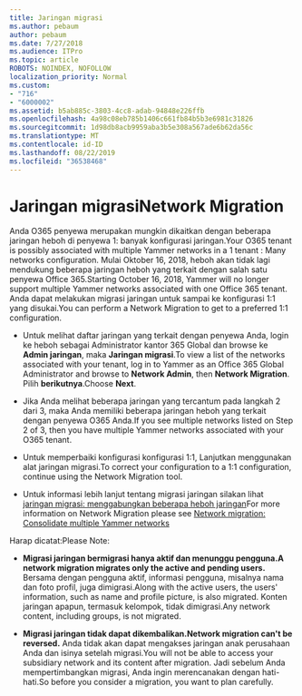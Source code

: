 ```yaml
---
title: Jaringan migrasi
ms.author: pebaum
author: pebaum
ms.date: 7/27/2018
ms.audience: ITPro
ms.topic: article
ROBOTS: NOINDEX, NOFOLLOW
localization_priority: Normal
ms.custom:
- "716"
- "6000002"
ms.assetid: b5ab885c-3803-4cc8-adab-94848e226ffb
ms.openlocfilehash: 4a98c08eb785b1406c661fb84b5b3e6981c31826
ms.sourcegitcommit: 1d98db8acb9959aba3b5e308a567ade6b62da56c
ms.translationtype: MT
ms.contentlocale: id-ID
ms.lasthandoff: 08/22/2019
ms.locfileid: "36538468"
---
```

# <a name="network-migration"></a><span data-ttu-id="41b88-102">Jaringan migrasi</span><span class="sxs-lookup"><span data-stu-id="41b88-102">Network Migration</span></span>

<span data-ttu-id="41b88-103">Anda O365 penyewa merupakan mungkin dikaitkan dengan beberapa jaringan heboh di penyewa 1: banyak konfigurasi jaringan.</span><span class="sxs-lookup"><span data-stu-id="41b88-103">Your O365 tenant is possibly associated with multiple Yammer networks in a 1 tenant : Many networks configuration.</span></span> <span data-ttu-id="41b88-104">Mulai Oktober 16, 2018, heboh akan tidak lagi mendukung beberapa jaringan heboh yang terkait dengan salah satu penyewa Office 365.</span><span class="sxs-lookup"><span data-stu-id="41b88-104">Starting October 16, 2018, Yammer will no longer support multiple Yammer networks associated with one Office 365 tenant.</span></span> <span data-ttu-id="41b88-105">Anda dapat melakukan migrasi jaringan untuk sampai ke konfigurasi 1:1 yang disukai.</span><span class="sxs-lookup"><span data-stu-id="41b88-105">You can perform a Network Migration to get to a preferred 1:1 configuration.</span></span>
  
- <span data-ttu-id="41b88-106">Untuk melihat daftar jaringan yang terkait dengan penyewa Anda, login ke heboh sebagai Administrator kantor 365 Global dan browse ke **Admin jaringan**, maka **Jaringan migrasi**.</span><span class="sxs-lookup"><span data-stu-id="41b88-106">To view a list of the networks associated with your tenant, log in to Yammer as an Office 365 Global Administrator and browse to **Network Admin**, then **Network Migration**.</span></span> <span data-ttu-id="41b88-107">Pilih **berikutnya**.</span><span class="sxs-lookup"><span data-stu-id="41b88-107">Choose **Next**.</span></span>

- <span data-ttu-id="41b88-108">Jika Anda melihat beberapa jaringan yang tercantum pada langkah 2 dari 3, maka Anda memiliki beberapa jaringan heboh yang terkait dengan penyewa O365 Anda.</span><span class="sxs-lookup"><span data-stu-id="41b88-108">If you see multiple networks listed on Step 2 of 3, then you have multiple Yammer networks associated with your O365 tenant.</span></span>

- <span data-ttu-id="41b88-109">Untuk memperbaiki konfigurasi konfigurasi 1:1, Lanjutkan menggunakan alat jaringan migrasi.</span><span class="sxs-lookup"><span data-stu-id="41b88-109">To correct your configuration to a 1:1 configuration, continue using the Network Migration tool.</span></span>

- <span data-ttu-id="41b88-110">Untuk informasi lebih lanjut tentang migrasi jaringan silakan lihat [jaringan migrasi: menggabungkan beberapa heboh jaringan](https://support.office.com/article/a22c1b20-9231-4ce2-a916-392b1056d002)</span><span class="sxs-lookup"><span data-stu-id="41b88-110">For more information on Network Migration please see [Network migration: Consolidate multiple Yammer networks](https://support.office.com/article/a22c1b20-9231-4ce2-a916-392b1056d002)</span></span>

<span data-ttu-id="41b88-111">Harap dicatat:</span><span class="sxs-lookup"><span data-stu-id="41b88-111">Please Note:</span></span>
  
- <span data-ttu-id="41b88-112">**Migrasi jaringan bermigrasi hanya aktif dan menunggu pengguna.**</span><span class="sxs-lookup"><span data-stu-id="41b88-112">**A network migration migrates only the active and pending users.**</span></span> <span data-ttu-id="41b88-113">Bersama dengan pengguna aktif, informasi pengguna, misalnya nama dan foto profil, juga dimigrasi.</span><span class="sxs-lookup"><span data-stu-id="41b88-113">Along with the active users, the users' information, such as name and profile picture, is also migrated.</span></span> <span data-ttu-id="41b88-114">Konten jaringan apapun, termasuk kelompok, tidak dimigrasi.</span><span class="sxs-lookup"><span data-stu-id="41b88-114">Any network content, including groups, is not migrated.</span></span>

- <span data-ttu-id="41b88-115">**Migrasi jaringan tidak dapat dikembalikan.**</span><span class="sxs-lookup"><span data-stu-id="41b88-115">**Network migration can't be reversed.**</span></span> <span data-ttu-id="41b88-116">Anda tidak akan dapat mengakses jaringan anak perusahaan Anda dan isinya setelah migrasi.</span><span class="sxs-lookup"><span data-stu-id="41b88-116">You will not be able to access your subsidiary network and its content after migration.</span></span> <span data-ttu-id="41b88-117">Jadi sebelum Anda mempertimbangkan migrasi, Anda ingin merencanakan dengan hati-hati.</span><span class="sxs-lookup"><span data-stu-id="41b88-117">So before you consider a migration, you want to plan carefully.</span></span>
